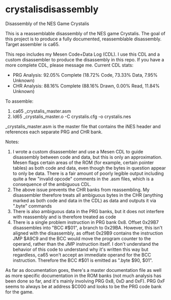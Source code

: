 # crystalisdisassembly
Disassembly of the NES Game Crystalis

This is a reassemblable disassembly of the NES game Crystalis. The goal of this project is to produce a fully documented, reassemblable disassembly. Target assembler is ca65.

This repo includes my Mesen Code+Data Log (CDL). I use this CDL and a custom disassembler to produce the disassembly in this repo. If you have a more complete CDL, please message me. Current CDL stats:
  * PRG Analysis: 92.05% Complete (18.72% Code, 73.33% Data, 7.95% Unknown)
  * CHR Analysis: 88.16% Complete (88.16% Drawn, 0.00% Read, 11.84% Unknown)

To assemble:

  1. ca65 _crystalis_master.asm
  2. ld65 _crystalis_master.o -C crystalis.cfg -o crystalis.nes

_crystalis_master.asm is the master file that contains the iNES header and references each separate PRG and CHR bank.

Notes:
 1. I wrote a custom disassembler and use a Mesen CDL to guide disassembly between code and data, but this is only an approximation. Mesen flags certain areas of the ROM (for example, certain pointer tables) as both code and data, even though the bytes in question appear to only be data. There is a fair amount of poorly legible output including quite a few "invalid opcode" comments in the .asm files, which is a consequence of the ambiguous CDL.
 2. The above issue prevents the CHR banks from reassembling. My disassembler therefore treats all ambiguous bytes in the CHR (anything marked as both code and data in the CDL) as data and outputs it via ".byte" commands
 3. There is also ambiguous data in the PRG banks, but it does not interfere with reassembly and is therefore treated as code
 4. There is a single problem instruction in PRG bank 0x8. Offset 0x29B7 disassembles into "BCC #$01", a branch to 0x29BA. However, this isn't aligned with the disassembly, as offset 0x29B9 contains the instruction JMP $A9C9 and the BCC would move the program counter to the operand, rather than the JMP instruction itself. I don't understand the behavior of this code to understand why it's written this way but regardless, ca65 won't accept an immediate operand for the BCC instruction. Therefore the BCC #$01 is emitted as ".byte $90, $01".

As far as documentation goes, there's a master documentation file as well as more specific documentation in the ROM banks (not much analysis has been done so far, and it's mainly involving PRG 0x8, 0xD and 0xF). PRG 0xF seems to always be at address $C000 and looks to be the PRG code bank for the game.
